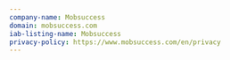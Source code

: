 ```yaml
---
company-name: Mobsuccess
domain: mobsuccess.com
iab-listing-name: Mobsuccess
privacy-policy: https://www.mobsuccess.com/en/privacy
---
```

